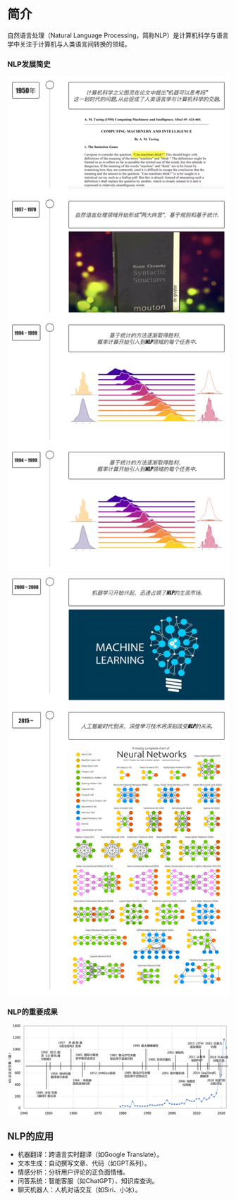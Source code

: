 # 简介

自然语言处理（Natural Language Processing，简称NLP）是计算机科学与语言学中关注于计算机与人类语言间转换的领域。

### NLP发展简史

<img src="https://raw.githubusercontent.com/hughxusu/lesson-ai/develop/images/nlp/NLP发展史1.png" style="zoom:80%;" />

<img src="https://raw.githubusercontent.com/hughxusu/lesson-ai/develop/images/nlp/NLP发展史2.png" style="zoom:80%;" />

<img src="https://raw.githubusercontent.com/hughxusu/lesson-ai/develop/images/nlp/NLP发展史3.png" style="zoom:80%;" />

<img src="https://raw.githubusercontent.com/hughxusu/lesson-ai/develop/images/nlp/NLP发展史3.png" style="zoom:80%;" />

<img src="https://raw.githubusercontent.com/hughxusu/lesson-ai/develop/images/nlp/NLP发展史4.png" style="zoom:80%;" />

<img src="https://raw.githubusercontent.com/hughxusu/lesson-ai/develop/images/nlp/NLP发展史5.png" style="zoom:80%;" />

### NLP的重要成果

![](https://raw.githubusercontent.com/hughxusu/lesson-ai/develop/images/nlp/488581-20231105100103699-1579440440.png)

## NLP的应用

* 机器翻译：跨语言实时翻译（如Google Translate）。  
* 文本生成：自动撰写文章、代码（如GPT系列）。  
* 情感分析：分析用户评论的正负面情绪。  
* 问答系统：智能客服（如ChatGPT）、知识库查询。  
* 聊天机器人：人机对话交互（如Siri、小冰）。